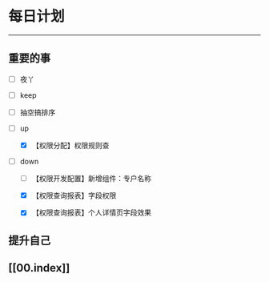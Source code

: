 
# 每日计划
---
## 重要的事

- [ ]    夜丫
- [ ]   keep
- [ ] 抽空搞排序
- [ ]  up

	- [x] 【权限分配】权限规则查
- [ ] down
	- [ ] 【权限开发配置】新增组件：专户名称
	- [x] 【权限查询报表】字段权限
	- [x] 【权限查询报表】个人详情页字段效果
	



## 提升自己

  



## [[00.index]]










